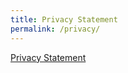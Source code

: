```yaml
---
title: Privacy Statement
permalink: /privacy/
---
```

[Privacy Statement](https://www.enterprisesg.gov.sg/Privacy-Statement)